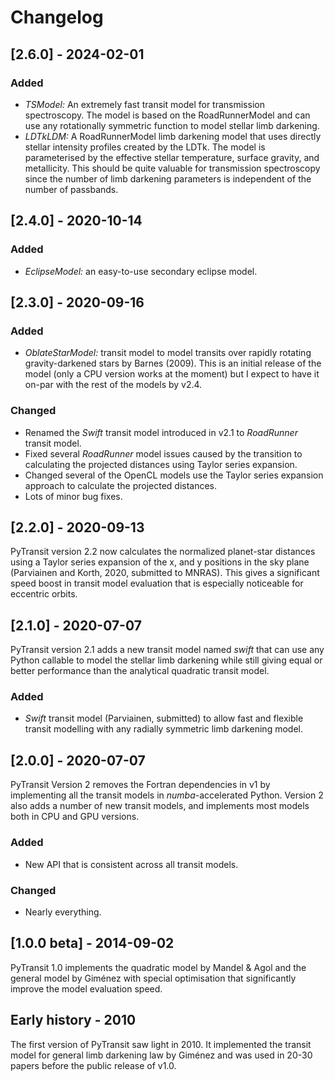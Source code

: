 # Changelog
## [2.6.0] - 2024-02-01

### Added

- *TSModel:* An extremely fast transit model for transmission spectroscopy. The model is based on the RoadRunnerModel and can use any 
  rotationally symmetric function to model stellar limb darkening.
- *LDTkLDM:* A RoadRunnerModel limb darkening model that uses directly stellar intensity profiles created by the LDTk. The model is
  parameterised by the effective stellar temperature, surface gravity, and metallicity. This should be quite valuable for transmission
  spectroscopy since the number of limb darkening parameters is independent of the number of passbands.

## [2.4.0] - 2020-10-14

### Added

- *EclipseModel:* an easy-to-use secondary eclipse model.

## [2.3.0] - 2020-09-16

### Added

 - *OblateStarModel:* transit model to model transits over rapidly rotating gravity-darkened stars by Barnes (2009).
   This is an initial release of the model (only a CPU version works at the moment) but I expect to 
   have it on-par with the rest of the models by v2.4.
 
### Changed

 - Renamed the *Swift* transit model introduced in v2.1 to *RoadRunner* transit model.
 - Fixed several *RoadRunner* model issues caused by the transition to calculating the
   projected distances using Taylor series expansion.
 - Changed several of the OpenCL models use the Taylor series expansion approach to calculate
   the projected distances.
 - Lots of minor bug fixes.

## [2.2.0] - 2020-09-13

PyTransit version 2.2 now calculates the normalized planet-star distances using a Taylor series expansion
of the x, and y positions in the sky plane (Parviainen and Korth, 2020, submitted to MNRAS). This gives a 
significant speed boost in transit model evaluation that is especially noticeable for eccentric orbits. 

## [2.1.0] - 2020-07-07

PyTransit version 2.1 adds a new transit model named *swift* that can use any Python callable to model the stellar
limb darkening while still giving equal or better performance than the analytical quadratic transit
model.

### Added

- *Swift* transit model (Parviainen, submitted) to allow fast and flexible transit modelling with
  any radially symmetric limb darkening model.

## [2.0.0] - 2020-07-07

PyTransit Version 2 removes the Fortran dependencies in v1 by implementing all the transit models
in *numba*-accelerated Python. Version 2 also adds a number of new transit models, and implements
most models both in CPU and GPU versions.

### Added
- New API that is consistent across all transit models.

### Changed
- Nearly everything.

## [1.0.0 beta] - 2014-09-02

PyTransit 1.0 implements the quadratic model by Mandel & Agol and the general model by 
Giménez with special optimisation that significantly improve the model evaluation speed.

## Early history - 2010

The first version of PyTransit saw light in 2010. It implemented the transit model for general
limb darkening law by Giménez and was used in 20-30 papers before the public release of v1.0.